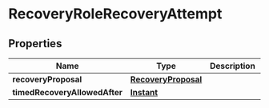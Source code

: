 

# RecoveryRoleRecoveryAttempt


## Properties

| Name | Type | Description | Notes |
|------------ | ------------- | ------------- | -------------|
|**recoveryProposal** | [**RecoveryProposal**](RecoveryProposal.md) |  |  |
|**timedRecoveryAllowedAfter** | [**Instant**](Instant.md) |  |  [optional] |



